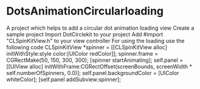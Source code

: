 # DotsAnimationCircularloading
A project which helps to add a circular dot animation loading view
Create a sample project
Import DotCirclekit to your project
Add #import "CLSpinKitView.h" to your view controller
For using the loading use the following code
CLSpinKitView *spinner = [[CLSpinKitView alloc] initWithStyle:style color:[UIColor redColor]];
spinner.frame = CGRectMake(50, 150, 300, 300);
[spinner startAnimating];
self.panel = [[UIView alloc] initWithFrame:CGRectOffset(screenBounds, screenWidth * self.numberOfSpinners, 0.0)];
self.panel.backgroundColor = [UIColor whiteColor];
[self.panel addSubview:spinner];
